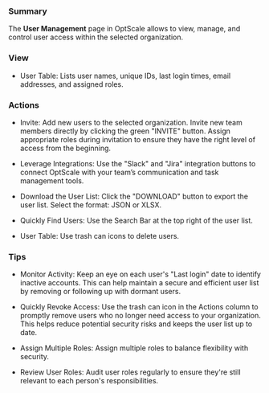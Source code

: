 ### Summary

The **User Management** page in OptScale allows to view, manage, and control user access within the selected organization.

### View

-   User Table: Lists user names, unique IDs, last login times, email addresses, and assigned roles.

### Actions

-   Invite: Add new users to the selected organization. Invite new team members directly by clicking the green "INVITE" button. Assign appropriate roles during invitation to ensure they have the right level of access from the beginning.

-   Leverage Integrations: Use the "Slack" and "Jira" integration buttons to connect OptScale with your team’s communication and task management tools.

-   Download the User List: Click the "DOWNLOAD" button to export the user list. Select the format: JSON or XLSX.

-   Quickly Find Users: Use the Search Bar at the top right of the user list.

-   User Table: Use trash can icons to delete users.

### Tips

-   Monitor Activity: Keep an eye on each user's "Last login" date to identify inactive accounts. This can help maintain a secure and efficient user list by removing or following up with dormant users.

-   Quickly Revoke Access: Use the trash can icon in the Actions column to promptly remove users who no longer need access to your organization. This helps reduce potential security risks and keeps the user list up to date.

-   Assign Multiple Roles: Assign multiple roles to balance flexibility with security.

-   Review User Roles: Audit user roles regularly to ensure they're still relevant to each person's responsibilities.